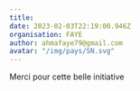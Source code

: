 ```yaml
---
title: 
date: 2023-02-03T22:19:00.946Z
organisation: FAYE
author: ahmafaye79@gmail.com
avatar: "/img/pays/SN.svg"
---
```


Merci pour cette belle initiative 